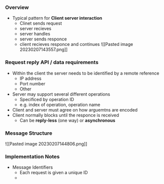 
### Overview
- Typical pattern for **Client server interaction**
	- Clinet sends request
	- server recieves
	- server handles
	- server sends responce
	- client recieves responce and continues 
![[Pasted image 20230207143557.png]]


### Request reply API / data requirements 
- Within the client the server needs to be identified by a remote reference
	- IP address
	- Port number
	- Other 
- Server may support several different operations
	- Specificed by operation ID
	- e.g. index of operation, operation name 
- Client and server must agree on how arguemtns are encoded 
- Client normally blocks until the responce is received 
	- Can be **reply-less** (one way) or **asynchronous** 

### Message Structure 

![[Pasted image 20230207144806.png]]

### Implementation Notes

- Message Identifiers 
	- Each request is given a unique ID 
	- 